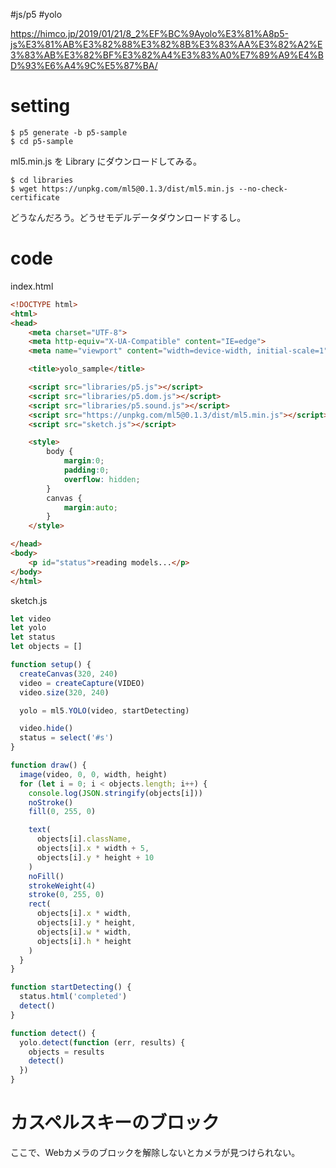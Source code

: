 #js/p5 #yolo


<https://himco.jp/2019/01/21/8_2%EF%BC%9Ayolo%E3%81%A8p5-js%E3%81%AB%E3%82%88%E3%82%8B%E3%83%AA%E3%82%A2%E3%83%AB%E3%82%BF%E3%82%A4%E3%83%A0%E7%89%A9%E4%BD%93%E6%A4%9C%E5%87%BA/>

# setting

```shell
$ p5 generate -b p5-sample
$ cd p5-sample
```

ml5.min.js を Library にダウンロードしてみる。

```shell
$ cd libraries
$ wget https://unpkg.com/ml5@0.1.3/dist/ml5.min.js --no-check-certificate
```

どうなんだろう。どうせモデルデータダウンロードするし。

# code

index.html

```html
<!DOCTYPE html>
<html>
<head>
	<meta charset="UTF-8">
	<meta http-equiv="X-UA-Compatible" content="IE=edge">
	<meta name="viewport" content="width=device-width, initial-scale=1">

	<title>yolo_sample</title>

	<script src="libraries/p5.js"></script>
	<script src="libraries/p5.dom.js"></script>
	<script src="libraries/p5.sound.js"></script>
	<script src="https://unpkg.com/ml5@0.1.3/dist/ml5.min.js"></script>
	<script src="sketch.js"></script>

	<style>
		body {
			margin:0;
			padding:0;
			overflow: hidden;
		}
		canvas {
			margin:auto;
		}
	</style>

</head>
<body>
	<p id="status">reading models...</p>
</body>
</html>
```

sketch.js

```js
let video
let yolo
let status
let objects = []

function setup() {
  createCanvas(320, 240)
  video = createCapture(VIDEO)
  video.size(320, 240)

  yolo = ml5.YOLO(video, startDetecting)

  video.hide()
  status = select('#s')
}

function draw() {
  image(video, 0, 0, width, height)
  for (let i = 0; i < objects.length; i++) {
    console.log(JSON.stringify(objects[i]))
    noStroke()
    fill(0, 255, 0)

    text(
      objects[i].className,
      objects[i].x * width + 5,
      objects[i].y * height + 10
    )
    noFill()
    strokeWeight(4)
    stroke(0, 255, 0)
    rect(
      objects[i].x * width,
      objects[i].y * height,
      objects[i].w * width,
      objects[i].h * height
    )
  }
}

function startDetecting() {
  status.html('completed')
  detect()
}

function detect() {
  yolo.detect(function (err, results) {
    objects = results
    detect()
  })
}
```

# カスペルスキーのブロック

ここで、Webカメラのブロックを解除しないとカメラが見つけられない。
